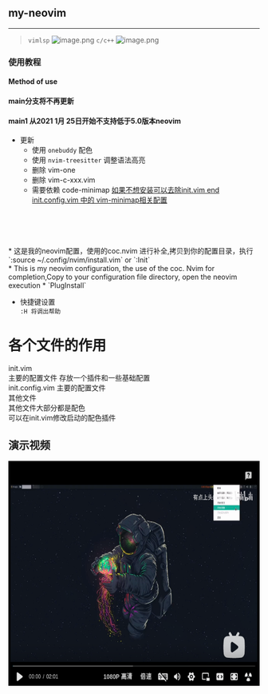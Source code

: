 ## my-neovim    

---
> `vimlsp`
![image.png](https://i.loli.net/2021/01/25/nWs7Jr64RQbUcYM.png)
> `c/c++`
![image.png](https://i.loli.net/2021/01/25/TALRiyaOSoBGmDW.png)

### 使用教程
#### Method of use    

#### main分支将不再更新
#### main1 从2021 1月 25日开始不支持低于5.0版本neovim  
*  更新
	* 使用 `onebuddy` 配色
	* 使用 `nvim-treesitter` 调整语法高亮
	* 删除 vim-one 
	* 删除 vim-c-xxx.vim
	* 需要依赖 code-minimap <u>如果不想安装可以去除init.vim end init.config.vim 中的 vim-minimap相关配置</u>
<br>  
<br>  
<br>  
<br>  
* 这是我的neovim配置，使用的coc.nvim 进行补全,拷贝到你的配置目录，执行`:source ~/.config/nvim/install.vim` or `:Init`   <br>     
* This is my neovim configuration, the use of the coc. Nvim for completion,Copy to your configuration file directory, open the neovim execution     
* `PlugInstall`
    
    
    
- 快捷键设置    
`:H 将调出帮助`
     

# 各个文件的作用    
init.vim    
主要的配置文件 存放一个插件和一些基础配置    
init.config.vim  主要的配置文件    
其他文件    
其他文件大部分都是配色    
可以在init.vim修改启动的配色插件    


## 演示视频
 <a href="https://www.bilibili.com/video/BV16v4y1f7kV">  <span>  <img border="0" src="./b.png" height="450" width="100%"/>
  </a>

